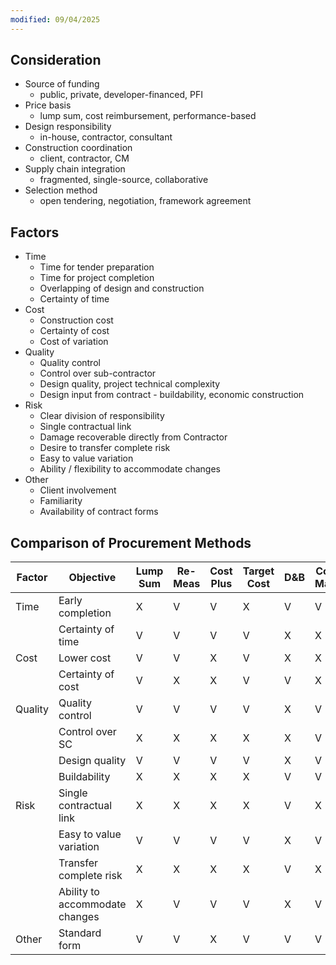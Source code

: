 ```yaml
---
modified: 09/04/2025
---
```

## Consideration

- Source of funding
	- public, private, developer-financed, PFI
- Price basis
	- lump sum, cost reimbursement, performance-based
- Design responsibility
	- in-house, contractor, consultant
- Construction coordination
	- client, contractor, CM
- Supply chain integration
	- fragmented, single-source, collaborative
- Selection method
	- open tendering, negotiation, framework agreement

## Factors

- Time 
    - Time for tender preparation
    - Time for project completion
    - Overlapping of design and construction
    - Certainty of time
- Cost
    - Construction cost
    - Certainty of cost
    - Cost of variation
- Quality
    - Quality control
    - Control over sub-contractor
    - Design quality, project technical complexity
    - Design input from contract - buildability, economic construction
- Risk
    - Clear division of responsibility
    - Single contractual link
    - Damage recoverable directly from Contractor
    - Desire to transfer complete risk
    - Easy to value variation
    - Ability / flexibility to accommodate changes
- Other
	- Client involvement
    - Familiarity
    - Availability of contract forms
 
## Comparison of Procurement Methods

| Factor  | Objective                      | Lump Sum | Re-Meas | Cost Plus | Target Cost | D&B | Con Man | Man Con |
| ------- | ------------------------------ | -------- | ------- | --------- | ----------- | --- | ------- | ------- |
| Time    | Early completion               | X        | V       | V         | X           | V   | V       | V       |
|         | Certainty of time              | V        | V       | V         | V           | X   | X       | X       |
| Cost    | Lower cost                     | V        | V       | X         | V           | X   | X       | X       |
|         | Certainty of cost              | V        | X       | X         | V           | V   | X       | X       |
| Quality | Quality control                | V        | V       | V         | V           | X   | V       | V       |
|         | Control over SC                | X        | X       | X         | X           | X   | V       | X       |
|         | Design quality                 | V        | V       | V         | V           | X   | V       | V       |
|         | Buildability                   | X        | X       | X         | X           | V   | V       | V       |
| Risk    | Single contractual link        | X        | X       | X         | X           | V   | X       | X       |
|         | Easy to value variation        | V        | V       | V         | V           | X   | V       | V       |
|         | Transfer complete risk         | X        | X       | X         | X           | V   | X       | X       |
|         | Ability to accommodate changes | X        | V       | V         | V           | X   | V       | V       |
| Other   | Standard form                  | V        | V       | X         | V           | V   | V       | V       |